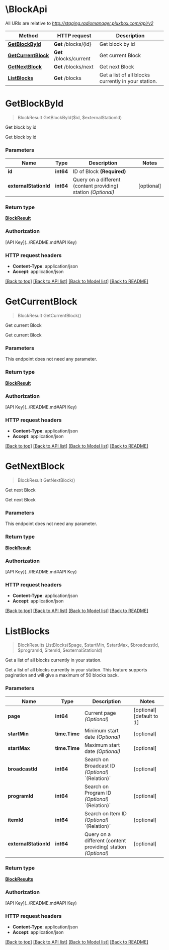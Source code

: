 # \BlockApi

All URIs are relative to *http://staging.radiomanager.pluxbox.com/api/v2*

Method | HTTP request | Description
------------- | ------------- | -------------
[**GetBlockById**](BlockApi.md#GetBlockById) | **Get** /blocks/{id} | Get block by id
[**GetCurrentBlock**](BlockApi.md#GetCurrentBlock) | **Get** /blocks/current | Get current Block
[**GetNextBlock**](BlockApi.md#GetNextBlock) | **Get** /blocks/next | Get next Block
[**ListBlocks**](BlockApi.md#ListBlocks) | **Get** /blocks | Get a list of all blocks currently in your station.


# **GetBlockById**
> BlockResult GetBlockById($id, $externalStationId)

Get block by id

Get block by id


### Parameters

Name | Type | Description  | Notes
------------- | ------------- | ------------- | -------------
 **id** | **int64**| ID of Block **(Required)** | 
 **externalStationId** | **int64**| Query on a different (content providing) station *(Optional)* | [optional] 

### Return type

[**BlockResult**](BlockResult.md)

### Authorization

[API Key](../README.md#API Key)

### HTTP request headers

 - **Content-Type**: application/json
 - **Accept**: application/json

[[Back to top]](#) [[Back to API list]](../README.md#documentation-for-api-endpoints) [[Back to Model list]](../README.md#documentation-for-models) [[Back to README]](../README.md)

# **GetCurrentBlock**
> BlockResult GetCurrentBlock()

Get current Block

Get current Block


### Parameters
This endpoint does not need any parameter.

### Return type

[**BlockResult**](BlockResult.md)

### Authorization

[API Key](../README.md#API Key)

### HTTP request headers

 - **Content-Type**: application/json
 - **Accept**: application/json

[[Back to top]](#) [[Back to API list]](../README.md#documentation-for-api-endpoints) [[Back to Model list]](../README.md#documentation-for-models) [[Back to README]](../README.md)

# **GetNextBlock**
> BlockResult GetNextBlock()

Get next Block

Get next Block


### Parameters
This endpoint does not need any parameter.

### Return type

[**BlockResult**](BlockResult.md)

### Authorization

[API Key](../README.md#API Key)

### HTTP request headers

 - **Content-Type**: application/json
 - **Accept**: application/json

[[Back to top]](#) [[Back to API list]](../README.md#documentation-for-api-endpoints) [[Back to Model list]](../README.md#documentation-for-models) [[Back to README]](../README.md)

# **ListBlocks**
> BlockResults ListBlocks($page, $startMin, $startMax, $broadcastId, $programId, $itemId, $externalStationId)

Get a list of all blocks currently in your station.

Get a list of all blocks currently in your station. This feature supports pagination and will give a maximum of 50 blocks back.


### Parameters

Name | Type | Description  | Notes
------------- | ------------- | ------------- | -------------
 **page** | **int64**| Current page *(Optional)* | [optional] [default to 1]
 **startMin** | **time.Time**| Minimum start date *(Optional)* | [optional] 
 **startMax** | **time.Time**| Maximum start date *(Optional)* | [optional] 
 **broadcastId** | **int64**| Search on Broadcast ID *(Optional)* &#x60;(Relation)&#x60; | [optional] 
 **programId** | **int64**| Search on Program ID *(Optional)* &#x60;(Relation)&#x60; | [optional] 
 **itemId** | **int64**| Search on Item ID *(Optional)* &#x60;(Relation)&#x60; | [optional] 
 **externalStationId** | **int64**| Query on a different (content providing) station *(Optional)* | [optional] 

### Return type

[**BlockResults**](BlockResults.md)

### Authorization

[API Key](../README.md#API Key)

### HTTP request headers

 - **Content-Type**: application/json
 - **Accept**: application/json

[[Back to top]](#) [[Back to API list]](../README.md#documentation-for-api-endpoints) [[Back to Model list]](../README.md#documentation-for-models) [[Back to README]](../README.md)

